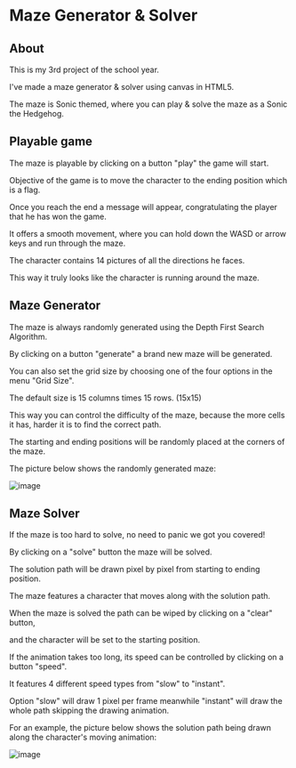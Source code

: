 # Maze Generator & Solver
## About
This is my 3rd project of the school year.

I've made a maze generator & solver using canvas in HTML5.

The maze is Sonic themed, where you can play & solve the maze as a Sonic the Hedgehog.

## Playable game
The maze is playable by clicking on a button "play" the game will start.

Objective of the game is to move the character to the ending position which is a flag.

Once you reach the end a message will appear, congratulating the player that he has won the game.

It offers a smooth movement, where you can hold down the WASD or arrow keys and run through the maze.

The character contains 14 pictures of all the directions he faces.

This way it truly looks like the character is running around the maze.


## Maze Generator
The maze is always randomly generated using the Depth First Search Algorithm.

By clicking on a button "generate" a brand new maze will be generated.

You can also set the grid size by choosing one of the four options in the menu "Grid Size".

The default size is 15 columns times 15 rows. (15x15)

This way you can control the difficulty of the maze, because the more cells it has, harder it is to find the correct path.

The starting and ending positions will be randomly placed at the corners of the maze.

The picture below shows the randomly generated maze:

![image](https://github.com/user-attachments/assets/5174f469-f8d1-4dd0-bcae-48f48ca7559b)


## Maze Solver
If the maze is too hard to solve, no need to panic we got you covered!

By clicking on a "solve" button the maze will be solved.

The solution path will be drawn pixel by pixel from starting to ending position.

The maze features a character that moves along with the solution path.

When the maze is solved the path can be wiped by clicking on a "clear" button,

and the character will be set to the starting position.

If the animation takes too long, its speed can be controlled by clicking on a button "speed".

It features 4 different speed types from "slow" to "instant".

Option "slow" will draw 1 pixel per frame meanwhile "instant" will draw the whole path skipping the drawing animation.

For an example, the picture below shows the solution path being drawn along the character's moving animation:

![image](https://github.com/user-attachments/assets/cc57b619-f439-434b-bc5f-92b9a1719c6c)

